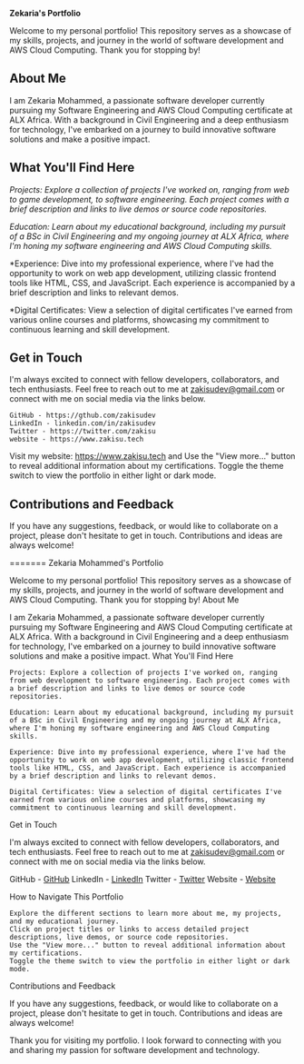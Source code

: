 **Zekaria's Portfolio**

Welcome to my personal portfolio! This repository serves as a showcase of my skills,
projects, and journey in the world of software development and AWS Cloud Computing.
Thank you for stopping by!

## About Me

I am Zekaria Mohammed, a passionate software developer currently pursuing my
Software Engineering and AWS Cloud Computing certificate at ALX Africa. With a background
in Civil Engineering and a deep enthusiasm for technology, I've embarked on a journey
to build innovative software solutions and make a positive impact.

## What You'll Find Here

*Projects: Explore a collection of projects I've worked on, ranging from web to game development,
to software engineering. Each project comes with a brief description and links to live
demos or source code repositories.*

*Education: Learn about my educational background, including my pursuit of a BSc in Civil Engineering and my ongoing journey at ALX Africa, where I'm honing my software engineering and AWS Cloud Computing skills.*

*Experience: Dive into my professional experience, where I've had the opportunity to work on web app development, utilizing classic frontend tools like HTML, CSS, and JavaScript. Each experience is accompanied by a brief description and links to relevant demos.

*Digital Certificates: View a selection of digital certificates I've earned from various online courses and platforms, showcasing my commitment to continuous learning and skill development.

## Get in Touch

I'm always excited to connect with fellow developers, collaborators, and tech enthusiasts. Feel free to reach out to me at zakisudev@gmail.com or connect with me on social media via the links below.

    GitHub - https://gthub.com/zakisudev
    LinkedIn - linkedin.com/in/zakisudev
    Twitter - https://twitter.com/zakisu
    website - https://www.zakisu.tech

Visit my website: https://www.zakisu.tech and
    Use the "View more..." button to reveal additional information about my certifications.
    Toggle the theme switch to view the portfolio in either light or dark mode.

## Contributions and Feedback

If you have any suggestions, feedback, or would like to collaborate on a project, please don't hesitate to get in touch. Contributions and ideas are always welcome!

=======
Zekaria Mohammed's Portfolio

Welcome to my personal portfolio! This repository serves as a showcase of my skills, projects, and journey in the world of software development and AWS Cloud Computing. Thank you for stopping by!
About Me

I am Zekaria Mohammed, a passionate software developer currently pursuing my Software Engineering and AWS Cloud Computing certificate at ALX Africa. With a background in Civil Engineering and a deep enthusiasm for technology, I've embarked on a journey to build innovative software solutions and make a positive impact.
What You'll Find Here

    Projects: Explore a collection of projects I've worked on, ranging from web development to software engineering. Each project comes with a brief description and links to live demos or source code repositories.

    Education: Learn about my educational background, including my pursuit of a BSc in Civil Engineering and my ongoing journey at ALX Africa, where I'm honing my software engineering and AWS Cloud Computing skills.

    Experience: Dive into my professional experience, where I've had the opportunity to work on web app development, utilizing classic frontend tools like HTML, CSS, and JavaScript. Each experience is accompanied by a brief description and links to relevant demos.

    Digital Certificates: View a selection of digital certificates I've earned from various online courses and platforms, showcasing my commitment to continuous learning and skill development.

Get in Touch

I'm always excited to connect with fellow developers, collaborators, and tech enthusiasts. Feel free to reach out to me at zakisudev@gmail.com or connect with me on social media via the links below.

GitHub - [GitHub](https://github.com/zakisudev)
LinkedIn - [LinkedIn](https://www.linkedin.com/in/zakisudev)
Twitter - [Twitter](https://twitter.com/zakisu)
Website - [Website](https://www.zakisu.tech)


How to Navigate This Portfolio

    Explore the different sections to learn more about me, my projects, and my educational journey.
    Click on project titles or links to access detailed project descriptions, live demos, or source code repositories.
    Use the "View more..." button to reveal additional information about my certifications.
    Toggle the theme switch to view the portfolio in either light or dark mode.

Contributions and Feedback

If you have any suggestions, feedback, or would like to collaborate on a project, please don't hesitate to get in touch. Contributions and ideas are always welcome!

Thank you for visiting my portfolio. I look forward to connecting with you and sharing my passion for software development and technology.
